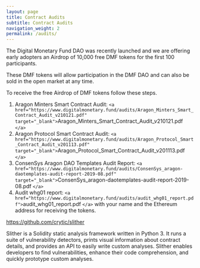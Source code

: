 ```yaml
---
layout: page
title: Contract Audits
subtitle: Contract Audits
navigation_weight: 2
permalink: /audits/
---
```

The Digital Monetary Fund DAO was recently launched and we are offering early adopters an Airdrop of 10,000 free DMF tokens for the first 100 participants.

These DMF tokens will allow participation in the DMF DAO and can also be sold in the open market at any time.

To receive the free Airdrop of DMF tokens follow these steps.

1) Aragon Minters Smart Contract Audit: `<a href="https://www.digitalmonetary.fund/audits/Aragon_Minters_Smart_Contract_Audit_v210121.pdf" target="_blank">`Aragon_Minters_Smart_Contract_Audit_v210121.pdf `</a>`
2) Aragon Protocol Smart Contract Audit: `<a href="https://www.digitalmonetary.fund/audits/Aragon_Protocol_Smart_Contract_Audit_v201113.pdf" target="_blank">`Aragon_Protocol_Smart_Contract_Audit_v201113.pdf `</a>`
3) ConsenSys Aragon DAO Templates Audit Report: `<a href="https://www.digitalmonetary.fund/audits/ConsenSys_aragon-daotemplates-audit-report-2019-08.pdf" target="_blank">`ConsenSys_aragon-daotemplates-audit-report-2019-08.pdf `</a>`
4) Audit whg01 report: `<a href="https://www.digitalmonetary.fund/audits/audit_whg01_report.pdf">`audit_whg01_report.pdf `</a>` with your name and the Ethereum address for receiving the tokens.

https://github.com/crytic/slither

Slither is a Solidity static analysis framework written in Python 3. It runs a suite of vulnerability detectors, prints visual information about contract details, and provides an API to easily write custom analyses. Slither enables developers to find vulnerabilities, enhance their code comprehension, and quickly prototype custom analyses.
